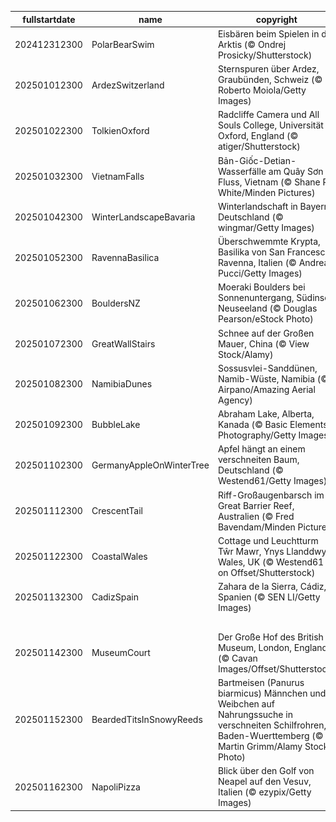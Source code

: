 |fullstartdate|name|copyright|title|image|
|--|--|--|--|--|
202412312300|PolarBearSwim|Eisbären beim Spielen in der Arktis (© Ondrej Prosicky/Shutterstock)|Frohes neues Jahr!|![](/de-DE/2025/01/202412312300PolarBearSwim.jpg)|
202501012300|ArdezSwitzerland|Sternspuren über Ardez, Graubünden, Schweiz (© Roberto Moiola/Getty Images)|Das funkelnde Dorf|![](/de-DE/2025/01/202501012300ArdezSwitzerland.jpg)|
202501022300|TolkienOxford|Radcliffe Camera und All Souls College, Universität Oxford, England (© atiger/Shutterstock)|Wo Wissen Tradition hat|![](/de-DE/2025/01/202501022300TolkienOxford.jpg)|
202501032300|VietnamFalls|Bản-Giốc-Detian-Wasserfälle am Quây Sơn Fluss, Vietnam (© Shane P. White/Minden Pictures)|Sind wir im Paradies?|![](/de-DE/2025/01/202501032300VietnamFalls.jpg)|
202501042300|WinterLandscapeBavaria|Winterlandschaft in Bayern, Deutschland (© wingmar/Getty Images)|Wo die Stille den Nebel umarmt|![](/de-DE/2025/01/202501042300WinterLandscapeBavaria.jpg)|
202501052300|RavennaBasilica|Überschwemmte Krypta, Basilika von San Francesco, Ravenna, Italien (© Andrea Pucci/Getty Images)|Heiliges Gewässer?|![](/de-DE/2025/01/202501052300RavennaBasilica.jpg)|
202501062300|BouldersNZ|Moeraki Boulders bei Sonnenuntergang, Südinsel, Neuseeland (© Douglas Pearson/eStock Photo)|Faszination Steine|![](/de-DE/2025/01/202501062300BouldersNZ.jpg)|
202501072300|GreatWallStairs|Schnee auf der Großen Mauer, China (© View Stock/Alamy)|Mauer im Schneekleid|![](/de-DE/2025/01/202501072300GreatWallStairs.jpg)|
202501082300|NamibiaDunes|Sossusvlei-Sanddünen, Namib-Wüste, Namibia (© Airpano/Amazing Aerial Agency)|Wandelnde Horizonte|![](/de-DE/2025/01/202501082300NamibiaDunes.jpg)|
202501092300|BubbleLake|Abraham Lake, Alberta, Kanada (© Basic Elements Photography/Getty Images)|Blasen im Eis gefangen|![](/de-DE/2025/01/202501092300BubbleLake.jpg)|
202501102300|GermanyAppleOnWinterTree|Apfel hängt an einem verschneiten Baum, Deutschland (© Westend61/Getty Images)|Ein Hauch von Rot im Winter|![](/de-DE/2025/01/202501102300GermanyAppleOnWinterTree.jpg)|
202501112300|CrescentTail|Riff-Großaugenbarsch im Great Barrier Reef, Australien (© Fred Bavendam/Minden Pictures)|Unterwasser-Zauber|![](/de-DE/2025/01/202501112300CrescentTail.jpg)|
202501122300|CoastalWales|Cottage und Leuchtturm Tŵr Mawr, Ynys Llanddwyn, Wales, UK (© Westend61 on Offset/Shutterstock)|Ruhe und Frieden|![](/de-DE/2025/01/202501122300CoastalWales.jpg)|
202501132300|CadizSpain|Zahara de la Sierra, Cádiz, Spanien (© SEN LI/Getty Images)|Andalusische Idylle|![](/de-DE/2025/01/202501132300CadizSpain.jpg)|
||||![](/de-DE/2025/01/.jpg)|
202501142300|MuseumCourt|Der Große Hof des British Museum, London, England (© Cavan Images/Offset/Shutterstock)|Wo die Geschichte lebendig bleibt|![](/de-DE/2025/01/202501142300MuseumCourt.jpg)|
202501152300|BeardedTitsInSnowyReeds|Bartmeisen (Panurus biarmicus) Männchen und Weibchen auf Nahrungssuche in verschneiten Schilfrohren, Baden-Wuerttemberg (© Martin Grimm/Alamy Stock Photo)|Flügel der Treue|![](/de-DE/2025/01/202501152300BeardedTitsInSnowyReeds.jpg)|
202501162300|NapoliPizza|Blick über den Golf von Neapel auf den Vesuv, Italien (© ezypix/Getty Images)|Pizza im Paradies|![](/de-DE/2025/01/202501162300NapoliPizza.jpg)|
